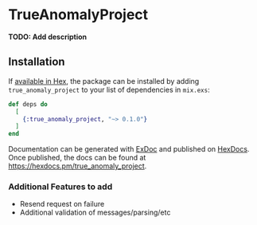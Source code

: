 # TrueAnomalyProject

**TODO: Add description**

## Installation

If [available in Hex](https://hex.pm/docs/publish), the package can be installed
by adding `true_anomaly_project` to your list of dependencies in `mix.exs`:

```elixir
def deps do
  [
    {:true_anomaly_project, "~> 0.1.0"}
  ]
end
```

Documentation can be generated with [ExDoc](https://github.com/elixir-lang/ex_doc)
and published on [HexDocs](https://hexdocs.pm). Once published, the docs can
be found at <https://hexdocs.pm/true_anomaly_project>.



### Additional Features to add ###
- Resend request on failure
- Additional validation of messages/parsing/etc